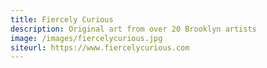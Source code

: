 ```yaml
---
title: Fiercely Curious
description: Original art from over 20 Brooklyn artists
image: /images/fiercelycurious.jpg
siteurl: https://www.fiercelycurious.com
---
```

